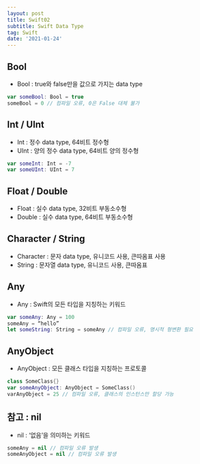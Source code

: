 ```yaml
---
layout: post
title: Swift02
subtitle: Swift Data Type
tag: Swift
date: '2021-01-24'
---
```


## Bool

* Bool : true와 false만을 값으로 가지는 data type
~~~Swift
var someBool: Bool = true
someBool = 0 // 컴파일 오류, 0은 False 대체 불가
~~~


## Int / UInt

* Int : 정수 data type, 64비트 정수형
* UInt : 양의 정수 data type, 64비트 양의 정수형
~~~Swift
var someInt: Int = -7
var someUInt: UInt = 7
~~~


## Float / Double

* Float : 실수 data type, 32비트 부동소수형
* Double : 실수 data type, 64비트 부동소수형


## Character / String

* Character : 문자 data type, 유니코드 사용, 큰따옴표 사용
* String : 문자열 data type, 유니코드 사용, 큰따옴표

## Any

* Any : Swift의 모든 타입을 지칭하는 키워드
~~~Swift
var someAny: Any = 100
someAny = “hello”
let someString: String = someAny // 컴파일 오류, 명시적 형변환 필요
~~~


## AnyObject

* AnyObject : 모든 클래스 타입을 지칭하는 프로토콜
~~~Swift
class SomeClass{}
var someAnyObject: AnyObject = SomeClass()
varAnyObject = 25 // 컴파일 오류, 클래스의 인스턴스만 할당 가능
~~~

## 참고 : nil

* nil : ‘없음’을 의미하는 키워드
~~~Swift
someAny = nil // 컴파일 오류 발생
someAnyObject = nil // 컴파일 오류 발생
~~~
